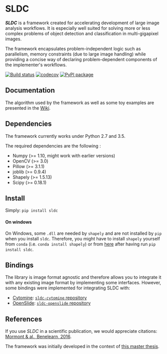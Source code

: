 # SLDC

**_SLDC_** is a framework created for accelerating development of large image analysis workflows. It is especially well 
suited for solving more or less complex problems of object detection and classification in multi-gigapixel images.

The framework encapsulates problem-independent logic such as parallelism, memory constraints (due to large image handling) 
while providing a concise way of declaring problem-dependent components of the implementer's workflows.

[![Build status](https://travis-ci.org/waliens/sldc.svg?branch=master)](https://travis-ci.org/waliens/sldc)
[![codecov](https://codecov.io/gh/waliens/sldc/branch/master/graph/badge.svg)](https://codecov.io/gh/waliens/sldc)
[![PyPI package](https://badge.fury.io/py/sldc.svg)](https://badge.fury.io/py/sldc)

## Documentation

The algorithm used by the framework as well as some toy examples are presented in the [Wiki](https://github.com/waliens/sldc/wiki).

## Dependencies

The framework currently works under Python 2.7 and 3.5.

The required dependencies are the following :

* Numpy (>= 1.10, might work with earlier versions)
* OpenCV (>= 3.0)
* Pillow (>= 3.1.1)
* joblib (>= 0.9.4)
* Shapely (>= 1.5.13)
* Scipy (>= 0.18.1)

## Install

Simply: `pip install sldc`

#### On windows

On Windows, some `.dll` are needed by `shapely` and are not installed by `pip` when you install `sldc`. Therefore, you might have to install
`shapely` yourself from `conda` (i.e. `conda install shapely`) or from [here](https://www.lfd.uci.edu/~gohlke/pythonlibs/#shapely) after having run `pip install sldc`.

## Bindings

The library is image format agnostic and therefore allows you to integrate it with any existing image format by implementing some interfaces. However, some bindings were implemented for integrating SLDC with: 

+ [Cytomine](http://www.cytomine.be/): [`sldc-cytomine` repository](https://github.com/waliens/sldc-cytomine) 
+ [OpenSlide](http://openslide.org/): [`sldc-openslide` repository](https://github.com/waliens/sldc-openslide)

## References

If you use _SLDC_ in a scientific publication, we would appreciate citations: [Mormont & al., Benelearn, 2016](http://orbi.ulg.ac.be/handle/2268/202624).

The framework was initially developed in the context of [this master thesis](http://hdl.handle.net/2268.2/1314).
